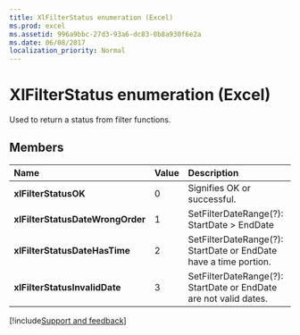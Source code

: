 ```yaml
---
title: XlFilterStatus enumeration (Excel)
ms.prod: excel
ms.assetid: 996a9bbc-27d3-93a6-dc83-0b8a930f6e2a
ms.date: 06/08/2017
localization_priority: Normal
---
```



# XlFilterStatus enumeration (Excel)

Used to return a status from filter functions.


## Members



|Name|Value|Description|
|:-----|:-----|:-----|
| **xlFilterStatusOK**|0|Signifies OK or successful.|
| **xlFilterStatusDateWrongOrder**|1|SetFilterDateRange(?): StartDate > EndDate|
| **xlFilterStatusDateHasTime**|2|SetFilterDateRange(?): StartDate or EndDate have a time portion.|
| **xlFilterStatusInvalidDate**|3|SetFilterDateRange(?): StartDate or EndDate are not valid dates.|

[!include[Support and feedback](~/includes/feedback-boilerplate.md)]